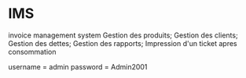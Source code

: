 # IMS
invoice management system
Gestion des produits;
Gestion des clients;
Gestion des dettes;
Gestion des rapports;
Impression d'un ticket apres consommation

username = admin
password = Admin2001
